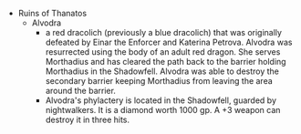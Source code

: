 - Ruins of Thanatos
	- Alvodra
		- a red dracolich (previously a blue dracolich) that was originally defeated by Einar the Enforcer and Katerina Petrova. Alvodra was resurrected using the body of an adult red dragon. She serves Morthadius and has cleared the path back to the barrier holding Morthadius in the Shadowfell. Alvodra was able to destroy the secondary barrier keeping Morthadius from leaving the area around the barrier.
		- Alvodra's phylactery is located in the Shadowfell, guarded by nightwalkers. It is a diamond worth 1000 gp. A +3 weapon can destroy it in three hits.